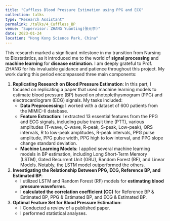 ```yaml
---
title: "Cuffless Blood Pressure Estimation using PPG and ECG"
collection: talks
type: "Research Assistant"
permalink: /talks/4_Cuffless_BP
venue: "Supervisor: ZHANG Yuanting(张元亭)"
date: 2023-01-24
location: "Hong Kong Science Park, China"
---
```


This research marked a significant milestone in my transition from Nursing to Biostatistics, as it introduced me to the world of **signal processing** and **machine learning** for **disease estimation**. I am deeply grateful to Prof. ZHANG for his invaluable guidance and patience throughout this project. My work during this period encompassed three main components:
1. **Replicating Research on Blood Pressure Estimation**: In this part, I focused on replicating a paper that used machine learning models to estimate blood pressure (BP) based on photoplethysmogram (PPG) and electrocardiogram (ECG) signals. My tasks included:
   * **Data Preprocessing**: I worked with a dataset of 600 patients from the MIMIC-II database.
   * **Feature Extraction**: I extracted 13 essential features from the PPG and ECG signals, including pulse transit time (PTT), various amplitudes (T-wave, Q-wave, R-peak, S-peak, Low-peak), QRS intervals, R to low-peak amplitudes, R-peak intervals, PPG pulse amplitude, PPG pulse width, PPG high to low interval, and PPG slope change standard deviation.
   * **Machine Learning Models**: I applied several machine learning models in BP estimation, including Long Short-Term Memory (LSTM), Gated Recurrent Unit (GRU), Random Forest (RF), and Linear Models. Notably, the LSTM model outperformed the others.
2. **Investigating the Relationship Between PPG, ECG, Reference BP, and Estimated BP**:
   * I utilized LSTM and Random Forest (RF) models for **estimating blood pressure waveforms**.
   * I **calculated the correlation coefficient (CC)** for Reference BP & Estimated BP, PPG & Estimated BP, and ECG & Estimated BP.
3. **Optimal Feature Set for Blood Pressure Estimation**:
   * I Conducted a review of a published paper.
   * I performed statistical analyses.
